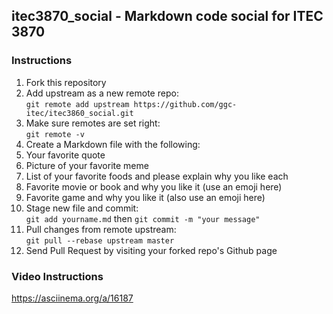 ## itec3870_social - Markdown code social for ITEC 3870

### Instructions

1. Fork this repository
  1. Add upstream as a new remote repo:   
    `git remote add upstream https://github.com/ggc-itec/itec3860_social.git`
  2. Make sure remotes are set right:  
    `git remote -v`
2. Create a Markdown file with the following:
  1. Your favorite quote
  2. Picture of your favorite meme
  3. List of your favorite foods and please explain why you like each
  4. Favorite movie or book and why you like it (use an emoji here)
  5. Favorite game and why you like it (also use an emoji here)
3. Stage new file and commit:  
    `git add yourname.md`  then `git commit -m "your message"`
3. Pull changes from remote upstream:  
    `git pull --rebase upstream master`
4. Send Pull Request by visiting your forked repo's Github page

### Video Instructions

https://asciinema.org/a/16187
